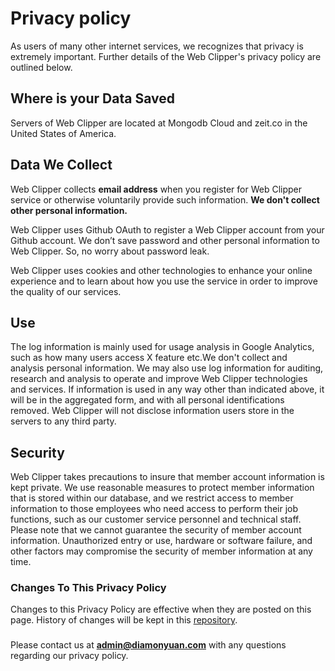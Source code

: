 # Privacy policy

As users of many other internet services, we recognizes that privacy is extremely important. Further details of the Web Clipper's privacy policy are outlined below.

## Where is your Data Saved

Servers of Web Clipper are located at Mongodb Cloud and zeit.co in the United States of America.

## Data We Collect

Web Clipper collects **email address** when you register for Web Clipper service or otherwise voluntarily provide such information. **We don't collect other personal information.**

Web Clipper uses Github OAuth to register a Web Clipper account from your Github account. We don’t save password and other personal information to Web Clipper. So, no worry about password leak.

Web Clipper uses cookies and other technologies to enhance your online experience and to learn about how you use the service in order to improve the quality of our services.

## Use

The log information is mainly used for usage analysis in Google Analytics, such as how many users access X feature etc.We don't collect and  analysis personal information. We may also use log information for auditing, research and analysis to operate and improve Web Clipper technologies and services. If information is used in any way other than indicated above, it will be in the aggregated form, and with all personal identifications removed. Web Clipper will not disclose information users store in the servers to any third party.

## Security

Web Clipper takes precautions to insure that member account information is kept private. We use reasonable measures to protect member information that is stored within our database, and we restrict access to member information to those employees who need access to perform their job functions, such as our customer service personnel and technical staff. Please note that we cannot guarantee the security of member account information. Unauthorized entry or use, hardware or software failure, and other factors may compromise the security of member information at any time.

### Changes To This Privacy Policy

Changes to this Privacy Policy are effective when they are posted on this page. History of changes will be kept in this [repository](https://github.com/webclipper/web-clipper).

###

Please contact us at **admin@diamonyuan.com** with any questions regarding our privacy policy.
